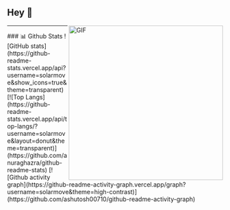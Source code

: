 ## Hey 👋
<img align="right" alt="GIF" src="https://user-images.githubusercontent.com/74038190/225813708-98b745f2-7d22-48cf-9150-083f1b00d6c9.gif" width="360px"/>

---
<a>
### 📊 Github Stats
![GitHub stats](https://github-readme-stats.vercel.app/api?username=solarmove&show_icons=true&theme=transparent)
[![Top Langs](https://github-readme-stats.vercel.app/api/top-langs/?username=solarmove&layout=donut&theme=transparent)](https://github.com/anuraghazra/github-readme-stats)
[![Github activity graph](https://github-readme-activity-graph.vercel.app/graph?username=solarmove&theme=high-contrast)](https://github.com/ashutosh00710/github-readme-activity-graph)
</a>
